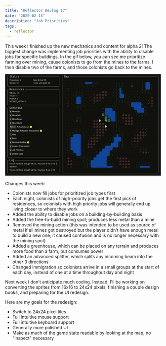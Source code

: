 ```yaml
---
title: "Reflector Devlog 17"
date: "2020-02-15"
description: "Job Priorities"
tags:
  - reflector
---
```


This week I finished up the new mechanics and content for alpha 2! The biggest change was implementing job priorities with the ability to disable jobs for specific buildings. In the gif below, you can see me prioritize farming over mining, cause colonists to go from the mines to the farms. I then disable two of the farms, and those colonists go back to the mines.

![Job Priorities in Action](./jobPriorities.gif)

Changes this week:

- Colonists now fill jobs for prioritized job types first
- Each night, colonists of high-priority jobs get the first pick of residences, so colonists with high priority jobs will generally end up living closer to where they work
- Added the ability to disable jobs on a building-by-building basis
- Added the free-to-build mining spot; produces less metal than a mine
- Removed the mining action (this was intended to be used as source of metal if all mines got destroyed but the player didn't have enough metal to build a new one; it caused confusion and is no longer necessary with the mining spot)
- Added a greenhouse, which can be placed on any terrain and produces more food than a farm, but consumes power
- Added an advanced splitter, which splits any incoming beam into the other 3 directions
- Changed immigration so colonists arrive in a small groups at the start of each day, instead of one at a time throughout day and night

Next week I don't anticipate much coding. Instead, I'll be working on converting the sprites from 16x16 to 24x24 pixels, finishing a couple design books, and preparing for the UI redesign.

Here are my goals for the redesign:

- Switch to 24x24 pixel tiles
- Full intuitive mouse support
- Full intuitive keyboard support
- Generally more polished UI
- Make as much of the game state readable by looking at the map, no "inspect" necessary
